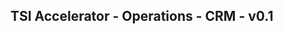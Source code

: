 TSI Accelerator - Operations - CRM - v0.1
--------------------------------------------------------------------------------------------


